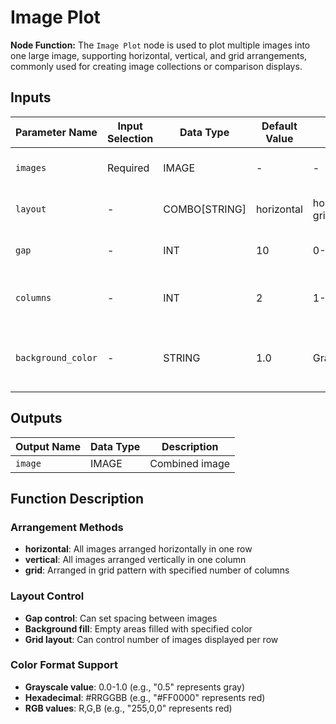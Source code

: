 # Image Plot

**Node Function:** The `Image Plot` node is used to plot multiple images into one large image, supporting horizontal, vertical, and grid arrangements, commonly used for creating image collections or comparison displays.

## Inputs

| Parameter Name | Input Selection | Data Type | Default Value | Value Range | Description |
| -------------- | --------------- | --------- | ------------- | ----------- | ----------- |
| `images` | Required | IMAGE | - | - | Image batch to be combined |
| `layout` | - | COMBO[STRING] | horizontal | horizontal, vertical, grid | Arrangement: horizontal, vertical, grid |
| `gap` | - | INT | 10 | 0-100 | Gap between images in pixels |
| `columns` | - | INT | 2 | 1-10 | Number of images per row in grid mode |
| `background_color` | - | STRING | 1.0 | Grayscale/HEX/RGB | Background color, supports multiple formats |

## Outputs

| Output Name | Data Type | Description |
|-------------|-----------|-------------|
| `image` | IMAGE | Combined image |

## Function Description

### Arrangement Methods
- **horizontal**: All images arranged horizontally in one row
- **vertical**: All images arranged vertically in one column
- **grid**: Arranged in grid pattern with specified number of columns

### Layout Control
- **Gap control**: Can set spacing between images
- **Background fill**: Empty areas filled with specified color
- **Grid layout**: Can control number of images displayed per row

### Color Format Support
- **Grayscale value**: 0.0-1.0 (e.g., "0.5" represents gray)
- **Hexadecimal**: #RRGGBB (e.g., "#FF0000" represents red)
- **RGB values**: R,G,B (e.g., "255,0,0" represents red)